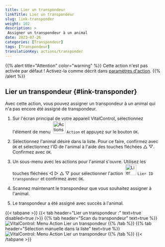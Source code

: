 ```yaml
---
title: Lier un transpondeur
linkTitle: Lier un transpondeur
slug: link-transponder
weight: 102
description: >
 Assigner un transpondeur à un animal
date: 2023-07-26
categories: [Transpondeur]
tags: [Transpondeur]
translationKey: actions/transponder
---
```

{{% alert title="Attention" color="warning" %}}
Cette action n'est pas activée par défaut ! Activez-la comme décrit dans [paramètres d'action](../setting/).
{{% /alert %}}

## Lier un transpondeur {#link-transponder}

Avec cette action, vous pouvez assigner un transpondeur à un animal qui n'a pas encore été assigné de transpondeur.

1. Sur l'écran principal de votre appareil VitalControl, sélectionnez l'élément de menu &nbsp;<img src="/icons/actions.svg" width="40" align="bottom" alt="Actions" /> `Action` et appuyez sur le bouton `OK`.

2. Sélectionnez l'animal désiré dans la liste. Pour ce faire, confirmez avec `OK` et sélectionnez l'ID de l'animal à l'aide des touches fléchées △ ▽. Confirmez avec `OK`.

3. Un sous-menu avec les actions pour l'animal s'ouvre. Utilisez les touches fléchées ◁ ▷ △ ▽ pour sélectionner l'action &nbsp;<img src="/icons/actions/link-transponder.svg" width="35" align="bottom" alt="Lier un transpondeur" /> `Lier ID transpondeur` et confirmez avec `OK`.

4. Scannez maintenant le transpondeur que vous souhaitez assigner à l'animal.

5. Le transpondeur a été assigné avec succès à l'animal.

{{< tabpane >}}
{{< tab header="Lier un transpondeur :" text=true disabled=true />}}
{{% tab header="Scan du transpondeur" text=true %}}
![VitalControl: Menu Action Lier un transpondeur](../images/linktransponder-scan.png "Lier un transpondeur")
{{% /tab %}}
{{% tab header="Sélection manuelle dans la liste" text=true %}}
![VitalControl: Menu Action Lier un transpondeur](../images/linktransponder.png "Lier un transpondeur")
{{% /tab %}}
{{< /tabpane >}}

